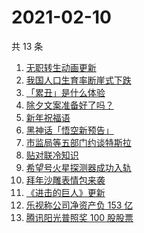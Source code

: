 # 2021-02-10

共 13 条

<!-- BEGIN -->
<!-- 最后更新时间 Wed Feb 10 2021 12:05:12 GMT+0800 (CST) -->
1. [无职转生动画更新](https://www.zhihu.com/search?q=无职转生)
1. [我国人口生育率断崖式下跌](https://www.zhihu.com/search?q=出生人口)
1. [「累丑」是什么体验](https://www.zhihu.com/search?q=累丑)
1. [除夕文案准备好了吗？](https://www.zhihu.com/search?q=除夕文案)
1. [新年祝福语](https://www.zhihu.com/search?q=新年祝福语)
1. [黑神话「悟空新预告」](https://www.zhihu.com/search?q=黑神话)
1. [市监局等五部门约谈特斯拉](https://www.zhihu.com/search?q=特斯拉约谈)
1. [贴对联冷知识](https://www.zhihu.com/search?q=对联怎么贴)
1. [希望号火星探测器成功入轨](https://www.zhihu.com/search?q=希望号)
1. [拜年沙雕表情包来袭](https://www.zhihu.com/search?q=拜年表情包)
1. [《进击的巨人》更新](https://www.zhihu.com/search?q=进击的巨人)
1. [乐视称公司净资产负 153 亿](https://www.zhihu.com/search?q=乐视)
1. [腾讯阳光普照奖 100 股股票](https://www.zhihu.com/search?q=腾讯阳光普照奖)
<!-- END -->
